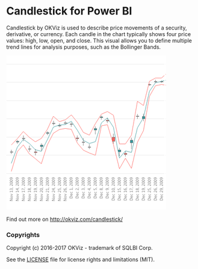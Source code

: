 # Candlestick for Power BI

Candlestick by OKViz is used to describe price movements of a security, derivative, or currency. Each candle in the chart typically shows four price values: high, low, open, and close. This visual allows you to define multiple trend lines for analysis purposes, such as the Bollinger Bands.

![alt tag](screenshot.png)

Find out more on http://okviz.com/candlestick/


### Copyrights

Copyright (c) 2016-2017 OKViz - trademark of SQLBI Corp.

See the [LICENSE](/LICENSE) file for license rights and limitations (MIT).
